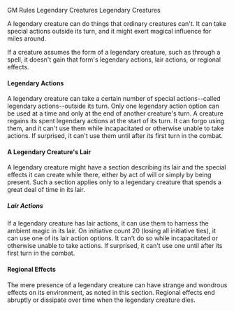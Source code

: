 GM Rules
Legendary Creatures
Legendary Creatures
<p>
  A legendary creature can do things that ordinary creatures can't. It can take special actions outside its turn, and it might exert magical influence for miles around.
</p>
<p>
  If a creature assumes the form of a legendary creature, such as through a spell, it doesn't gain that form's legendary actions, lair actions, or regional effects.
</p>
<h4>Legendary Actions</h4>
<p>
  A legendary creature can take a certain number of special actions--called legendary actions--outside its turn. Only one legendary action option can be used at a time and only at the end of another creature's turn. A creature regains its spent legendary actions at the start of its turn. It can forgo using them, and it can't use them while incapacitated or otherwise unable to take actions. If surprised, it can't use them until after its first turn in the combat.
</p>
<h4>A Legendary Creature's Lair</h4>
<p>
  A legendary creature might have a section describing its lair and the special effects it can create while there, either by act of will or simply by being present. Such a section applies only to a legendary creature that spends a great deal of time in its lair.
</p>
<h5>Lair Actions</h5>
<p>
  If a legendary creature has lair actions, it can use them to harness the ambient magic in its lair. On initiative count 20 (losing all initiative ties), it can use one of its lair action options. It can't do so while incapacitated or otherwise unable to take actions. If surprised, it can't use one until after its first turn in the combat.
</p>
<h4>Regional Effects</h4>
<p>
  The mere presence of a legendary creature can have strange and wondrous effects on its environment, as noted in this section. Regional effects end abruptly or dissipate over time when the legendary creature dies.
</p>